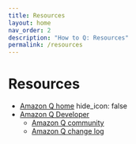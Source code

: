 ```yaml
---
title: Resources
layout: home
nav_order: 2
description: "How to Q: Resources"
permalink: /resources
---
```


# Resources

* [Amazon Q home](https://aws.amazon.com/q/)
  hide_icon: false
* [Amazon Q Developer](https://aws.amazon.com/developer/generative-ai/amazon-q/)
  * [Amazon Q community](https://community.aws/amazon-q)
  * [Amazon Q change log](https://aws.amazon.com/developer/generative-ai/amazon-q/change-log/)
